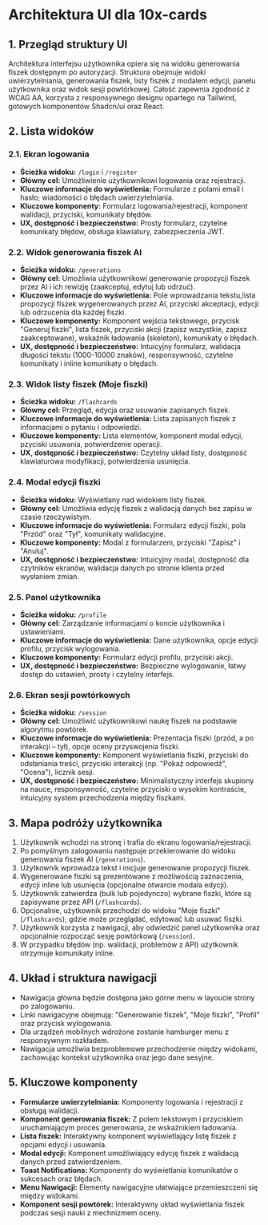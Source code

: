 # Architektura UI dla 10x-cards

## 1. Przegląd struktury UI

Architektura interfejsu użytkownika opiera się na widoku generowania fiszek dostępnym po autoryzacji. Struktura obejmuje widoki uwierzytelniania, generowania fiszek, listy fiszek z modalem edycji, panelu użytkownika oraz widok sesji powtórkowej. Całość zapewnia zgodność z WCAG AA, korzysta z responsywnego designu opartego na Tailwind, gotowych komponentów Shadcn/ui oraz React.

## 2. Lista widoków

### 2.1. Ekran logowania

- **Ścieżka widoku:** `/login` i `/register`
- **Główny cel:** Umożliwienie użytkownikowi logowania oraz rejestracji.
- **Kluczowe informacje do wyświetlenia:** Formularze z polami email i hasło; wiadomości o błędach uwierzytelniania.
- **Kluczowe komponenty:** Formularz logowania/rejestracji, komponent walidacji, przyciski, komunikaty błędów.
- **UX, dostępność i bezpieczeństwo:** Prosty formularz, czytelne komunikaty błędów, obsługa klawiatury, zabezpieczenia JWT.

### 2.2. Widok generowania fiszek AI

- **Ścieżka widoku:** `/generations`
- **Główny cel:** Umożliwia użytkownikowi generowanie propozycji fiszek przez AI i ich rewizję (zaakceptuj, edytuj lub odrzuć).
- **Kluczowe informacje do wyświetlenia:** Pole wprowadzania tekstu,lista propozycji fiszek wygenerowanych przez AI, przyciski akceptacji, edycji lub odrzucenia dla każdej fiszki.
- **Kluczowe komponenty:** Komponent wejścia tekstowego, przycisk "Generuj fiszki", lista fiszek, przyciski akcji (zapisz wszystkie, zapisz zaakceptowane), wskaźnik ładowania (skeleton), komunikaty o błędach.
- **UX, dostępność i bezpieczeństwo:** Intuicyjny formularz, walidacja długości tekstu (1000-10000 znaków), responsywność, czytelne komunikaty i inline komunikaty o błędach.

### 2.3. Widok listy fiszek (Moje fiszki)

- **Ścieżka widoku:** `/flashcards`
- **Główny cel:** Przegląd, edycja oraz usuwanie zapisanych fiszek.
- **Kluczowe informacje do wyświetlenia:** Lista zapisanych fiszek z informacjami o pytaniu i odpowiedzi.
- **Kluczowe komponenty:** Lista elementów, komponent modal edycji, pzyciski usuwania, potwierdzenie operacji.
- **UX, dostępność i bezpieczeństwo:** Czytelny układ listy, dostępność klawiaturowa modyfikacji, potwierdzenia usunięcia.

### 2.4. Modal edycji fiszki

- **Ścieżka widoku:** Wyświetlany nad widokiem listy fiszek.
- **Główny cel:** Umożliwia edycję fiszek z walidacją danych bez zapisu w czasie rzeczywistym.
- **Kluczowe informacje do wyświetlenia:** Formularz edycji fiszki, pola "Przód" oraz "Tył", komunikaty walidacyjne.
- **Kluczowe komponenty:** Modal z formularzem, przyciski "Zapisz" i "Anuluj".
- **UX, dostępność i bezpieczeństwo:** Intuicyjny modal, dostępność dla czytników ekranów, walidacja danych po stronie klienta przed wysłaniem zmian.

### 2.5. Panel użytkownika

- **Ścieżka widoku:** `/profile`
- **Główny cel:** Zarządzanie informacjami o koncie użytkownika i ustawieniami.
- **Kluczowe informacje do wyświetlenia:** Dane użytkownika, opcje edycji profilu, przycisk wylogowania.
- **Kluczowe komponenty:** Formularz edycji profilu, przyciski akcji.
- **UX, dostępność i bezpieczeństwo:** Bezpieczne wylogowanie, łatwy dostęp do ustawień, prosty i czytelny interfejs.

### 2.6. Ekran sesji powtórkowych

- **Ścieżka widoku:** `/session`
- **Główny cel:** Umożliwić użytkownikowi naukę fiszek na podstawie algorytmu powtórek.
- **Kluczowe informacje do wyświetlenia:** Prezentacja fiszki (przód, a po interakcji – tył), opcje oceny przyswojenia fiszki.
- **Kluczowe komponenty:** Komponent wyświetlania fiszki, przyciski do odsłaniania treści, przyciski interakcji (np. "Pokaż odpowiedź", "Ocena"), licznik sesji.
- **UX, dostępność i bezpieczeństwo:** Minimalistyczny interfejs skupiony na nauce, responsywność, czytelne przyciski o wysokim kontraście, intuicyjny system przechodzenia między fiszkami.

## 3. Mapa podróży użytkownika

1. Użytkownik wchodzi na stronę i trafia do ekranu logowania/rejestracji.
2. Po pomyślnym zalogowaniu następuje przekierowanie do widoku generowania fiszek AI (`/generations`).
3. Użytkownik wprowadza tekst i inicjuje generowanie propozycji fiszek.
4. Wygenerowane fiszki są prezentowane z możliwością zaznaczenia, edycji inline lub usunięcia (opcjonalne otwarcie modala edycji).
5. Użytkownik zatwierdza (bulk lub pojedynczo) wybrane fiszki, które są zapisywane przez API (`/flashcards`).
6. Opcjonalnie, użytkownik przechodzi do widoku "Moje fiszki" (`/flashcards`), gdzie może przeglądać, edytować lub usuwać fiszki.
7. Użytkownik korzysta z nawigacji, aby odwiedzić panel użytkownika oraz opcjonalnie rozpocząć sesję powtórkową (`/session`).
8. W przypadku błędów (np. walidacji, problemów z API) użytkownik otrzymuje komunikaty inline.

## 4. Układ i struktura nawigacji

- Nawigacja główna będzie dostępna jako górne menu w layoucie strony po zalogowaniu.
- Linki nawigacyjne obejmują: "Generowanie fiszek", "Moje fiszki", "Profil" oraz przycisk wylogowania.
- Dla urządzeń mobilnych wdrożone zostanie hamburger menu z responsywnym rozkładem.
- Nawigacja umożliwia bezproblemowe przechodzenie między widokami, zachowując kontekst użytkownika oraz jego dane sesyjne.

## 5. Kluczowe komponenty

- **Formularze uwierzytelniania:** Komponenty logowania i rejestracji z obsługą walidacji.
- **Komponent generowania fiszek:** Z polem tekstowym i przyciskiem uruchamiającym proces generowania, ze wskaźnikiem ładowania.
- **Lista fiszek:** Interaktywny komponent wyświetlający listę fiszek z opcjami edycji i usuwania.
- **Modal edycji:** Komponent umożliwiający edycję fiszek z walidacją danych przed zatwierdzeniem.
- **Toast Notifications:** Komponenty do wyświetlania komunikatów o sukcesach oraz błędach.
- **Menu Nawigacji:** Elementy nawigacyjne ułatwiające przemieszczeni się między widokami.
- **Komponent sesji powtórek:** Interaktywny układ wyświetlania fiszek podczas sesji nauki z mechnizmem oceny.
